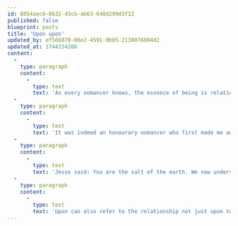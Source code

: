 ```yaml
---
id: 8854aec6-8632-43cb-ab63-648d299d3f12
published: false
blueprint: posts
title: 'Upon upon'
updated_by: ef566878-06e2-4591-9b05-2130076004d2
updated_at: 1744334268
content:
  -
    type: paragraph
    content:
      -
        type: text
        text: 'As every oomancer knows, the essence of being is relationality. Therefore the fundamental linguistic expression of being is not the noun, but the preposition.'
  -
    type: paragraph
    content:
      -
        type: text
        text: 'It was indeed an honourary oomancer who first made me aware of the great power of that preposition which expresses the essence of relationality, and therefore of being, as such: upon.'
  -
    type: paragraph
    content:
      -
        type: text
        text: 'Jesus said: You are the salt of the earth. We now understand that he was gesturing forward upon advances in natural sciences which have shown that the essence of salt -- indeed of the entire class of chemicals called salts -- is the relationship between the two atoms of the molecule, the ionic bond. The sodium atom and the chlorine atom are bound upon one another, and it is this binding-upon that makes the whole what it is, just as the ...'
  -
    type: paragraph
    content:
      -
        type: text
        text: 'Upon can also refer to the relationship not just upon two elements of a sentence, but also upon the sentence and its reader, a sentence and its world. Thus: '
---
```

